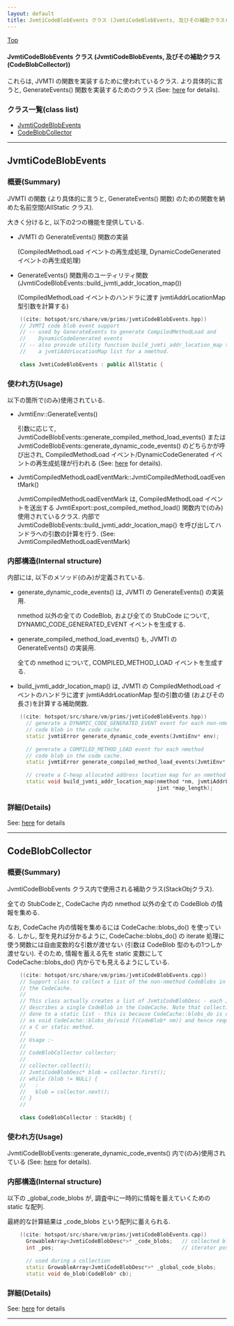 ```yaml
---
layout: default
title: JvmtiCodeBlobEvents クラス (JvmtiCodeBlobEvents, 及びその補助クラス(CodeBlobCollector))
---
```

[Top](../index.html)

#### JvmtiCodeBlobEvents クラス (JvmtiCodeBlobEvents, 及びその補助クラス(CodeBlobCollector))

これらは, JVMTI の関数を実装するために使われているクラス.
より具体的に言うと, GenerateEvents() 関数を実装するためのクラス (See: [here](no2935lCe.html) for details).


### クラス一覧(class list)

  * [JvmtiCodeBlobEvents](#nofHbzWdXB)
  * [CodeBlobCollector](#no2BA88Mm4)


---
## <a name="nofHbzWdXB" id="nofHbzWdXB">JvmtiCodeBlobEvents</a>

### 概要(Summary)
JVMTI の関数 (より具体的に言うと, GenerateEvents() 関数) のための関数を納めた名前空間(AllStatic クラス).

大きく分けると, 以下の2つの機能を提供している.

  * JVMTI の GenerateEvents() 関数の実装

    (CompiledMethodLoad イベントの再生成処理, DynamicCodeGenerated イベントの再生成処理)

  * GenerateEvents() 関数用のユーティリティ関数 (JvmtiCodeBlobEvents::build_jvmti_addr_location_map())
    	
    (CompiledMethodLoad イベントのハンドラに渡す jvmtiAddrLocationMap 型引数を計算する)


```cpp
    ((cite: hotspot/src/share/vm/prims/jvmtiCodeBlobEvents.hpp))
    // JVMTI code blob event support
    // -- used by GenerateEvents to generate CompiledMethodLoad and
    //    DynamicCodeGenerated events
    // -- also provide utility function build_jvmti_addr_location_map to create
    //    a jvmtiAddrLocationMap list for a nmethod.
    
    class JvmtiCodeBlobEvents : public AllStatic {
```

### 使われ方(Usage)
以下の箇所で(のみ)使用されている.

* JvmtiEnv::GenerateEvents()

  引数に応じて, JvmtiCodeBlobEvents::generate_compiled_method_load_events() または
  JvmtiCodeBlobEvents::generate_dynamic_code_events() のどちらかが呼び出され,
  CompiledMethodLoad イベント/DynamicCodeGenerated イベントの再生成処理が行われる (See: [here](no2935lCe.html) for details).

* JvmtiCompiledMethodLoadEventMark::JvmtiCompiledMethodLoadEventMark()

  JvmtiCompiledMethodLoadEventMark は,
  CompiledMethodLoad イベントを送出する JvmtiExport::post_compiled_method_load() 関数内で(のみ)使用されているクラス.
  内部で JvmtiCodeBlobEvents::build_jvmti_addr_location_map() を呼び出してハンドラへの引数の計算を行う.
  (See: JvmtiCompiledMethodLoadEventMark)

### 内部構造(Internal structure)
内部には, 以下のメソッド(のみ)が定義されている.

  * generate_dynamic_code_events() は, JVMTI の GenerateEvents() の実装用.

    nmethod 以外の全ての CodeBlob, および全ての StubCode について, DYNAMIC_CODE_GENERATED_EVENT イベントを生成する.

  * generate_compiled_method_load_events() も, JVMTI の GenerateEvents() の実装用.

    全ての nmethod について, COMPILED_METHOD_LOAD イベントを生成する.

  * build_jvmti_addr_location_map() は, 
    JVMTI の CompiledMethodLoad イベントのハンドラに渡す jvmtiAddrLocationMap 型の引数の値 (およびその長さ)を計算する補助関数.


```cpp
    ((cite: hotspot/src/share/vm/prims/jvmtiCodeBlobEvents.hpp))
      // generate a DYNAMIC_CODE_GENERATED_EVENT event for each non-nmethod
      // code blob in the code cache.
      static jvmtiError generate_dynamic_code_events(JvmtiEnv* env);
    
      // generate a COMPILED_METHOD_LOAD event for each nmethod
      // code blob in the code cache.
      static jvmtiError generate_compiled_method_load_events(JvmtiEnv* env);
    
      // create a C-heap allocated address location map for an nmethod
      static void build_jvmti_addr_location_map(nmethod *nm, jvmtiAddrLocationMap** map,
                                                jint *map_length);
```




### 詳細(Details)
See: [here](../doxygen/classJvmtiCodeBlobEvents.html) for details

---
## <a name="no2BA88Mm4" id="no2BA88Mm4">CodeBlobCollector</a>

### 概要(Summary)
JvmtiCodeBlobEvents クラス内で使用される補助クラス(StackObjクラス).

全ての StubCodeと, CodeCache 内の nmethod 以外の全ての CodeBlob の情報を集める.

なお, CodeCache 内の情報を集めるには CodeCache::blobs_do() を使っている.
しかし, 型を見れば分かるように, 
CodeCache::blobs_do() の iterate 処理に使う関数には自由変数的な引数が渡せない
(引数は CodeBlob 型のもの1つしか渡せない).
そのため, 情報を蓄える先を static 変数にして CodeCache::blobs_do() 内からでも見えるようにしている.


```cpp
    ((cite: hotspot/src/share/vm/prims/jvmtiCodeBlobEvents.cpp))
    // Support class to collect a list of the non-nmethod CodeBlobs in
    // the CodeCache.
    //
    // This class actually creates a list of JvmtiCodeBlobDesc - each JvmtiCodeBlobDesc
    // describes a single CodeBlob in the CodeCache. Note that collection is
    // done to a static list - this is because CodeCache::blobs_do is defined
    // as void CodeCache::blobs_do(void f(CodeBlob* nm)) and hence requires
    // a C or static method.
    //
    // Usage :-
    //
    // CodeBlobCollector collector;
    //
    // collector.collect();
    // JvmtiCodeBlobDesc* blob = collector.first();
    // while (blob != NULL) {
    //   :
    //   blob = collector.next();
    // }
    //
    
    class CodeBlobCollector : StackObj {
```

### 使われ方(Usage)
JvmtiCodeBlobEvents::generate_dynamic_code_events() 内で(のみ)使用されている (See: [here](no2935lCe.html) for details).

### 内部構造(Internal structure)
以下の _global_code_blobs が, 調査中に一時的に情報を蓄えていくための static な配列.

最終的な計算結果は _code_blobs という配列に蓄えられる.


```cpp
    ((cite: hotspot/src/share/vm/prims/jvmtiCodeBlobEvents.cpp))
      GrowableArray<JvmtiCodeBlobDesc*>* _code_blobs;   // collected blobs
      int _pos;                                         // iterator position
    
      // used during a collection
      static GrowableArray<JvmtiCodeBlobDesc*>* _global_code_blobs;
      static void do_blob(CodeBlob* cb);
```




### 詳細(Details)
See: [here](../doxygen/classCodeBlobCollector.html) for details

---
